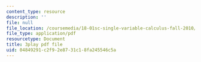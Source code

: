 ```yaml
---
content_type: resource
description: ''
file: null
file_location: /coursemedia/18-01sc-single-variable-calculus-fall-2010/04849291c2f92e8731c18fa245546c5a_sRIDVAcoG5A.pdf
file_type: application/pdf
resourcetype: Document
title: 3play pdf file
uid: 04849291-c2f9-2e87-31c1-8fa245546c5a
---
```

